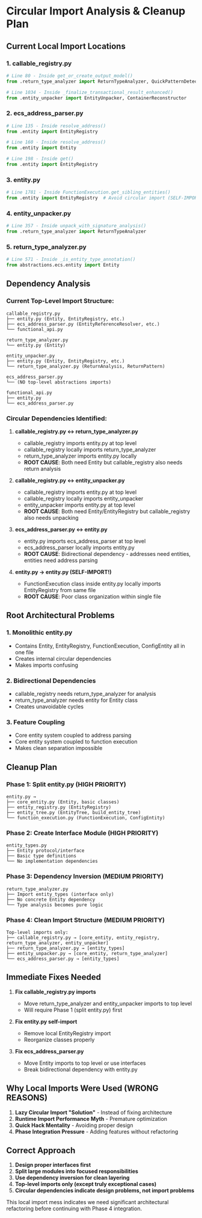 # Circular Import Analysis & Cleanup Plan

## Current Local Import Locations

### 1. callable_registry.py
```python
# Line 80 - Inside get_or_create_output_model()
from .return_type_analyzer import ReturnTypeAnalyzer, QuickPatternDetector

# Line 1034 - Inside _finalize_transactional_result_enhanced()  
from .entity_unpacker import EntityUnpacker, ContainerReconstructor
```

### 2. ecs_address_parser.py
```python
# Line 135 - Inside resolve_address() 
from .entity import EntityRegistry

# Line 160 - Inside resolve_address()
from .entity import Entity

# Line 198 - Inside get()
from .entity import EntityRegistry
```

### 3. entity.py
```python
# Line 1781 - Inside FunctionExecution.get_sibling_entities()
from .entity import EntityRegistry  # Avoid circular import (SELF-IMPORT!)
```

### 4. entity_unpacker.py
```python
# Line 357 - Inside unpack_with_signature_analysis()
from .return_type_analyzer import ReturnTypeAnalyzer
```

### 5. return_type_analyzer.py
```python
# Line 571 - Inside _is_entity_type_annotation()
from abstractions.ecs.entity import Entity
```

## Dependency Analysis

### Current Top-Level Import Structure:
```
callable_registry.py
├── entity.py (Entity, EntityRegistry, etc.)
├── ecs_address_parser.py (EntityReferenceResolver, etc.)
└── functional_api.py

return_type_analyzer.py
└── entity.py (Entity)

entity_unpacker.py
├── entity.py (Entity, EntityRegistry, etc.) 
└── return_type_analyzer.py (ReturnAnalysis, ReturnPattern)

ecs_address_parser.py
└── (NO top-level abstractions imports)

functional_api.py
├── entity.py
└── ecs_address_parser.py
```

### Circular Dependencies Identified:

1. **callable_registry.py ↔ return_type_analyzer.py**
   - callable_registry imports entity.py at top level
   - callable_registry locally imports return_type_analyzer  
   - return_type_analyzer imports entity.py locally
   - **ROOT CAUSE**: Both need Entity but callable_registry also needs return analysis

2. **callable_registry.py ↔ entity_unpacker.py**
   - callable_registry imports entity.py at top level
   - callable_registry locally imports entity_unpacker
   - entity_unpacker imports entity.py at top level
   - **ROOT CAUSE**: Both need Entity/EntityRegistry but callable_registry also needs unpacking

3. **ecs_address_parser.py ↔ entity.py**
   - entity.py imports ecs_address_parser at top level  
   - ecs_address_parser locally imports entity.py
   - **ROOT CAUSE**: Bidirectional dependency - addresses need entities, entities need address parsing

4. **entity.py → entity.py (SELF-IMPORT!)**
   - FunctionExecution class inside entity.py locally imports EntityRegistry from same file
   - **ROOT CAUSE**: Poor class organization within single file

## Root Architectural Problems

### 1. **Monolithic entity.py**
- Contains Entity, EntityRegistry, FunctionExecution, ConfigEntity all in one file
- Creates internal circular dependencies
- Makes imports confusing

### 2. **Bidirectional Dependencies**
- callable_registry needs return_type_analyzer for analysis
- return_type_analyzer needs entity for Entity class
- Creates unavoidable cycles

### 3. **Feature Coupling**  
- Core entity system coupled to address parsing
- Core entity system coupled to function execution
- Makes clean separation impossible

## Cleanup Plan

### Phase 1: Split entity.py (HIGH PRIORITY)
```
entity.py → 
├── core_entity.py (Entity, basic classes)
├── entity_registry.py (EntityRegistry)  
├── entity_tree.py (EntityTree, build_entity_tree)
└── function_execution.py (FunctionExecution, ConfigEntity)
```

### Phase 2: Create Interface Module (HIGH PRIORITY)
```
entity_types.py
├── Entity protocol/interface
├── Basic type definitions
└── No implementation dependencies
```

### Phase 3: Dependency Inversion (MEDIUM PRIORITY)
```
return_type_analyzer.py
├── Import entity_types (interface only)
├── No concrete Entity dependency
└── Type analysis becomes pure logic
```

### Phase 4: Clean Import Structure (MEDIUM PRIORITY)
```
Top-level imports only:
├── callable_registry.py → [core_entity, entity_registry, return_type_analyzer, entity_unpacker]
├── return_type_analyzer.py → [entity_types]
├── entity_unpacker.py → [core_entity, return_type_analyzer]
└── ecs_address_parser.py → [entity_types]
```

## Immediate Fixes Needed

1. **Fix callable_registry.py imports**
   - Move return_type_analyzer and entity_unpacker imports to top level
   - Will require Phase 1 (split entity.py) first

2. **Fix entity.py self-import**
   - Remove local EntityRegistry import
   - Reorganize classes properly

3. **Fix ecs_address_parser.py**
   - Move Entity imports to top level or use interfaces
   - Break bidirectional dependency with entity.py

## Why Local Imports Were Used (WRONG REASONS)

1. **Lazy Circular Import "Solution"** - Instead of fixing architecture
2. **Runtime Import Performance Myth** - Premature optimization  
3. **Quick Hack Mentality** - Avoiding proper design
4. **Phase Integration Pressure** - Adding features without refactoring

## Correct Approach

1. **Design proper interfaces first**
2. **Split large modules into focused responsibilities**  
3. **Use dependency inversion for clean layering**
4. **Top-level imports only (except truly exceptional cases)**
5. **Circular dependencies indicate design problems, not import problems**

This local import mess indicates we need significant architectural refactoring before continuing with Phase 4 integration.